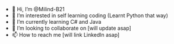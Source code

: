 - 👋 Hi, I’m @Milind-B21
- 👀 I’m interested in self learning coding (Learnt Python that way)
- 🌱 I’m currently learning C# and Java
- 💞️ I’m looking to collaborate on [will update asap]
- 📫 How to reach me [will link LinkedIn asap]
  
<!---
Milind-B21/Milind-B21 is a ✨ special ✨ repository because its `README.md` (this file) appears on your GitHub profile.
You can click the Preview link to take a look at your changes.
--->
